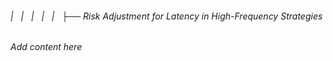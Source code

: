 ###### |   |   |   |   |   ├── Risk Adjustment for Latency in High-Frequency Strategies

*Add content here*